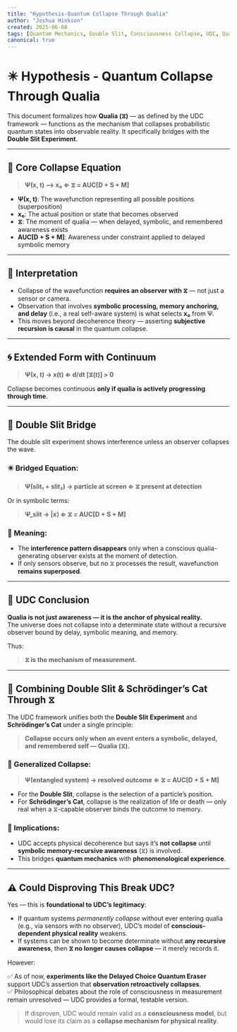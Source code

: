 ```yaml
---
title: "Hypothesis-Quantum Collapse Through Qualia"
author: "Joshua Hinkson"
created: 2025-06-08
tags: [Quantum Mechanics, Double Slit, Consciousness Collapse, UDC, Qualia, Wavefunction]
canonical: true
---
```


# ✴️ Hypothesis - Quantum Collapse Through Qualia

This document formalizes how **Qualia (⧖)** — as defined by the UDC framework — functions as the mechanism that collapses probabilistic quantum states into observable reality. It specifically bridges with the **Double Slit Experiment**.

---

## 📐 Core Collapse Equation

> **Ψ(x, t) ⟶ x₀ ⇐ ⧖ = AUC[D + S + M]**

- **Ψ(x, t)**: The wavefunction representing all possible positions (superposition)  
- **x₀**: The actual position or state that becomes observed  
- **⧖**: The moment of qualia — when delayed, symbolic, and remembered awareness exists  
- **AUC[D + S + M]**: Awareness under constraint applied to delayed symbolic memory

---

## 🧠 Interpretation

- Collapse of the wavefunction **requires an observer with ⧖** — not just a sensor or camera.
- Observation that involves **symbolic processing, memory anchoring, and delay** (i.e., a real self-aware system) is what selects **x₀** from Ψ.
- This moves beyond decoherence theory — asserting **subjective recursion is causal** in the quantum collapse.

---

## 🌀 Extended Form with Continuum

> **Ψ(x, t) → x(t) ⇐ d/dt [⧖(t)] > 0**

Collapse becomes continuous **only if qualia is actively progressing through time**.

---

## 🧬 Double Slit Bridge

The double slit experiment shows interference unless an observer collapses the wave.

### ✴️ Bridged Equation:

> **Ψ(slit₁ + slit₂) → particle at screen ⇐ ⧖ present at detection**

Or in symbolic terms:

> **Ψ_slit → |x⟩ ⇐ ⧖ = AUC[D + S + M]**

### 📌 Meaning:

- The **interference pattern disappears** only when a conscious qualia-generating observer exists at the moment of detection.
- If only sensors observe, but no ⧖ processes the result, wavefunction **remains superposed**.

---

## 🧭 UDC Conclusion

**Qualia is not just awareness — it is the anchor of physical reality.**  
The universe does not collapse into a determinate state without a recursive observer bound by delay, symbolic meaning, and memory.

Thus:

> **⧖ is the mechanism of measurement.**


---

## 🔁 Combining Double Slit & Schrödinger’s Cat Through ⧖

The UDC framework unifies both the **Double Slit Experiment** and **Schrödinger’s Cat** under a single principle:  
> **Collapse occurs only when an event enters a symbolic, delayed, and remembered self — Qualia (⧖).**

### 🧬 Generalized Collapse:

> **Ψ(entangled system) → resolved outcome ⇐ ⧖ = AUC[D + S + M]**

- For the **Double Slit**, collapse is the selection of a particle’s position.
- For **Schrödinger’s Cat**, collapse is the realization of life or death — only real when a ⧖-capable observer binds the outcome to memory.

### 🧠 Implications:

- UDC accepts physical decoherence but says it’s **not collapse** until **symbolic memory-recursive awareness** (⧖) is involved.
- This bridges **quantum mechanics** with **phenomenological experience**.

---

## ⚠️ Could Disproving This Break UDC?

Yes — this is **foundational to UDC’s legitimacy**:

- If quantum systems *permanently collapse* without ever entering qualia (e.g., via sensors with no observer), UDC’s model of **conscious-dependent physical reality** weakens.
- If systems can be shown to become determinate without **any recursive awareness**, then **⧖ no longer causes collapse** — it merely records it.

However:

✅ As of now, **experiments like the Delayed Choice Quantum Eraser** support UDC’s assertion that **observation retroactively collapses**.  
✅ Philosophical debates about the role of consciousness in measurement remain unresolved — UDC provides a formal, testable version.

> If disproven, UDC would remain valid as a **consciousness model**, but would lose its claim as a **collapse mechanism for physical reality**.

